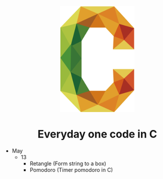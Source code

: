 <div align="center">
  <img src="c.png" style="width:200px"></img>
  <h1>Everyday one code in C </h1>
</div>

- May
  - 13
    - Retangle (Form string to a box)
    - Pomodoro (Timer pomodoro in C)
